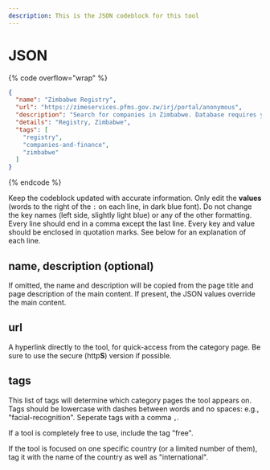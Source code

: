 ```yaml
---
description: This is the JSON codeblock for this tool
---
```


# JSON

{% code overflow="wrap" %}
```json
{
  "name": "Zimbabwe Registry",
  "url": "https://zimeservices.pfms.gov.zw/irj/portal/anonymous",
  "description": "Search for companies in Zimbabwe. Database requires you to register with a foreign passport number. Information is not necessarily up-to-date as records are still being digitised.",
  "details": "Registry, Zimbabwe",
  "tags": [
    "registry",
    "companies-and-finance",
    "zimbabwe"
  ]
}
```
{% endcode %}

Keep the codeblock updated with accurate information. Only edit the **values** (words to the right of the `:` on each line, in dark blue font). Do not change the key names (left side, slightly light blue) or any of the other formatting. Every line should end in a comma except the last line. Every key and value should be enclosed in quotation marks. See below for an explanation of each line.&#x20;

## name, description (optional)

If omitted, the name and description will be copied from the page title and page description of the main content. If present, the JSON values override the main content.

## url

A hyperlink directly to the tool, for quick-access from the category page. Be sure to use the secure (http**S**) version if possible.

## tags

This list of tags will determine which category pages the tool appears on. Tags should be lowercase with dashes between words and no spaces: e.g., "facial-recognition". Seperate tags with a comma `,`.

If a tool is completely free to use, include the tag "free".

If the tool is focused on one specific country (or a limited number of them), tag it with the name of the country as well as "international".

